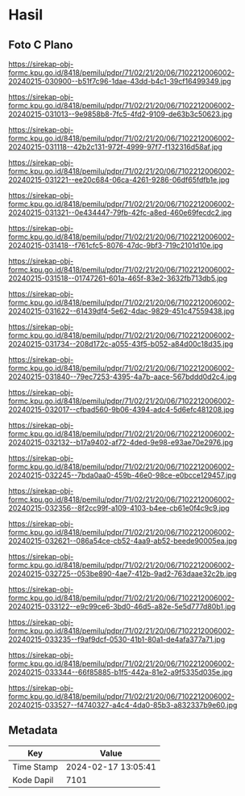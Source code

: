# Hasil

## Foto C Plano

https://sirekap-obj-formc.kpu.go.id/8418/pemilu/pdpr/71/02/21/20/06/7102212006002-20240215-030900--b51f7c96-1dae-43dd-b4c1-39cf16499349.jpg

https://sirekap-obj-formc.kpu.go.id/8418/pemilu/pdpr/71/02/21/20/06/7102212006002-20240215-031013--9e9858b8-7fc5-4fd2-9109-de63b3c50623.jpg

https://sirekap-obj-formc.kpu.go.id/8418/pemilu/pdpr/71/02/21/20/06/7102212006002-20240215-031118--42b2c131-972f-4999-97f7-f132316d58af.jpg

https://sirekap-obj-formc.kpu.go.id/8418/pemilu/pdpr/71/02/21/20/06/7102212006002-20240215-031221--ee20c684-06ca-4261-9286-06df65fdfb1e.jpg

https://sirekap-obj-formc.kpu.go.id/8418/pemilu/pdpr/71/02/21/20/06/7102212006002-20240215-031321--0e434447-79fb-42fc-a8ed-460e69fecdc2.jpg

https://sirekap-obj-formc.kpu.go.id/8418/pemilu/pdpr/71/02/21/20/06/7102212006002-20240215-031418--f761cfc5-8076-47dc-9bf3-719c2101d10e.jpg

https://sirekap-obj-formc.kpu.go.id/8418/pemilu/pdpr/71/02/21/20/06/7102212006002-20240215-031518--01747261-601a-465f-83e2-3632fb713db5.jpg

https://sirekap-obj-formc.kpu.go.id/8418/pemilu/pdpr/71/02/21/20/06/7102212006002-20240215-031622--61439df4-5e62-4dac-9829-451c47559438.jpg

https://sirekap-obj-formc.kpu.go.id/8418/pemilu/pdpr/71/02/21/20/06/7102212006002-20240215-031734--208d172c-a055-43f5-b052-a84d00c18d35.jpg

https://sirekap-obj-formc.kpu.go.id/8418/pemilu/pdpr/71/02/21/20/06/7102212006002-20240215-031840--79ec7253-4395-4a7b-aace-567bddd0d2c4.jpg

https://sirekap-obj-formc.kpu.go.id/8418/pemilu/pdpr/71/02/21/20/06/7102212006002-20240215-032017--cfbad560-9b06-4394-adc4-5d6efc481208.jpg

https://sirekap-obj-formc.kpu.go.id/8418/pemilu/pdpr/71/02/21/20/06/7102212006002-20240215-032132--b17a9402-af72-4ded-9e98-e93ae70e2976.jpg

https://sirekap-obj-formc.kpu.go.id/8418/pemilu/pdpr/71/02/21/20/06/7102212006002-20240215-032245--7bda0aa0-459b-46e0-98ce-e0bcce129457.jpg

https://sirekap-obj-formc.kpu.go.id/8418/pemilu/pdpr/71/02/21/20/06/7102212006002-20240215-032356--8f2cc99f-a109-4103-b4ee-cb61e0f4c9c9.jpg

https://sirekap-obj-formc.kpu.go.id/8418/pemilu/pdpr/71/02/21/20/06/7102212006002-20240215-032621--086a54ce-cb52-4aa9-ab52-beede90005ea.jpg

https://sirekap-obj-formc.kpu.go.id/8418/pemilu/pdpr/71/02/21/20/06/7102212006002-20240215-032725--053be890-4ae7-412b-9ad2-763daae32c2b.jpg

https://sirekap-obj-formc.kpu.go.id/8418/pemilu/pdpr/71/02/21/20/06/7102212006002-20240215-033122--e9c99ce6-3bd0-46d5-a82e-5e5d777d80b1.jpg

https://sirekap-obj-formc.kpu.go.id/8418/pemilu/pdpr/71/02/21/20/06/7102212006002-20240215-033235--f9af9dcf-0530-41b1-80a1-de4afa377a71.jpg

https://sirekap-obj-formc.kpu.go.id/8418/pemilu/pdpr/71/02/21/20/06/7102212006002-20240215-033344--66f85885-b1f5-442a-81e2-a9f5335d035e.jpg

https://sirekap-obj-formc.kpu.go.id/8418/pemilu/pdpr/71/02/21/20/06/7102212006002-20240215-033527--f4740327-a4c4-4da0-85b3-a832337b9e60.jpg


## Metadata

| Key        | Value               |
| ---------- | ------------------- |
| Time Stamp | 2024-02-17 13:05:41 |
| Kode Dapil | 7101                |



